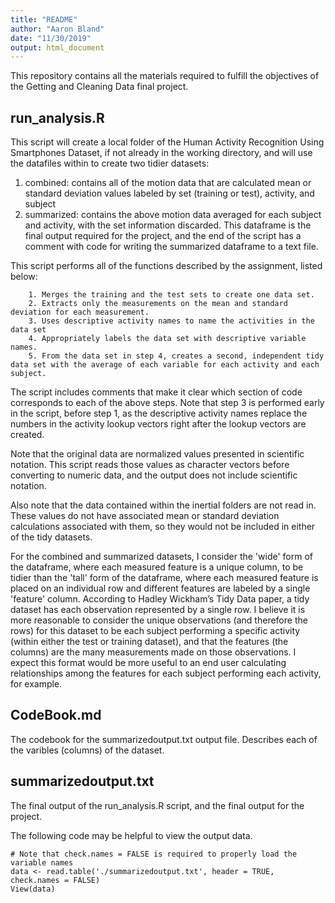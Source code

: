 ```yaml
---
title: "README"
author: "Aaron Bland"
date: "11/30/2019"
output: html_document
---
```


This repository contains all the materials required to fulfill the objectives of the Getting and Cleaning Data final project.

## run_analysis.R

This script will create a local folder of the Human Activity Recognition Using Smartphones Dataset, if not already in the working directory, and will use the datafiles within to create two tidier datasets:

1. combined: contains all of the motion data that are calculated mean or standard deviation values labeled by set (training or test), activity, and subject
2. summarized: contains the above motion data averaged for each subject and activity, with the set information discarded. This dataframe is the final output required for the project, and the end of the script has a comment with code for writing the summarized dataframe to a text file.

This script performs all of the functions described by the assignment, listed below:

        1. Merges the training and the test sets to create one data set.
        2. Extracts only the measurements on the mean and standard deviation for each measurement.
        3. Uses descriptive activity names to name the activities in the data set
        4. Appropriately labels the data set with descriptive variable names.
        5. From the data set in step 4, creates a second, independent tidy data set with the average of each variable for each activity and each subject.
        
The script includes comments that make it clear which section of code corresponds to each of the above steps. Note that step 3 is performed early in the script, before step 1, as the descriptive activity names replace the numbers in the activity lookup vectors right after the lookup vectors are created.

Note that the original data are normalized values presented in scientific notation. This script reads those values as character vectors before converting to numeric data, and the output does not include scientific notation.

Also note that the data contained within the inertial folders are not read in. These values do not have associated mean or standard deviation calculations associated with them, so they would not be included in either of the tidy datasets. 

For the combined and summarized datasets, I consider the 'wide' form of the dataframe, where each measured feature is a unique column, to be tidier than the 'tall' form of the dataframe, where each measured feature is placed on an individual row and different features are labeled by a single 'feature' column. According to Hadley Wickham’s Tidy Data paper, a tidy dataset has each observation represented by a single row. I believe it is more reasonable to consider the unique observations (and therefore the rows) for this dataset to be each subject performing a specific activity (within either the test or training dataset), and that the features (the columns) are the many measurements made on those observations. I expect this format would be more useful to an end user calculating relationships among the features for each subject performing each activity, for example.

## CodeBook.md

The codebook for the summarizedoutput.txt output file. Describes each of the varibles (columns) of the dataset.

## summarizedoutput.txt

The final output of the run_analysis.R script, and the final output for the project.

The following code may be helpful to view the output data.

```{}
# Note that check.names = FALSE is required to properly load the variable names
data <- read.table('./summarizedoutput.txt', header = TRUE, check.names = FALSE) 
View(data)
```
